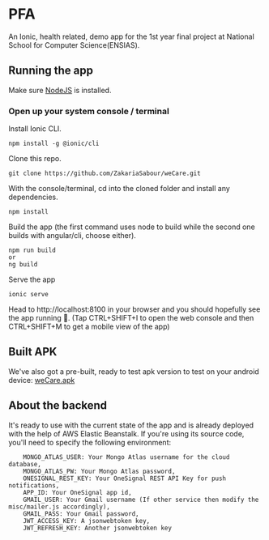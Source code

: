 # PFA
An Ionic, health related, demo app for the 1st year final project at National School for Computer Science(ENSIAS).
## Running the app
Make sure [NodeJS](https://nodejs.org/en/) is installed.
### Open up your system console / terminal
Install Ionic CLI.
```
npm install -g @ionic/cli
```
Clone this repo.
```
git clone https://github.com/ZakariaSabour/weCare.git
```
With the console/terminal, cd into the cloned folder and install any dependencies.
```
npm install
```
Build the app (the first command uses node to build while the second one builds with angular/cli, choose either).
```
npm run build
or
ng build
```
Serve the app
```
ionic serve
```
Head to http://localhost:8100 in your browser and you should hopefully see the app running :clap:.
(Tap CTRL+SHIFT+I to open the web console and then CTRL+SHIFT+M to get a mobile view of the app)
## Built APK
We've also got a pre-built, ready to test apk version to test on your android device: [weCare.apk](http://www.mediafire.com/file/8ntlb6f4da3745u/app-debug.apk/file?fbclid=IwAR1SzPZkrTcTjAe_qvUPCY1o7gbO01sa62aDjbIY_QUHmYQ1yGLSHmTR_t4)
## About the backend
It's ready to use with the current state of the app and is already deployed with the help of AWS Elastic Beanstalk. If you're using its source code, you'll need to specify the following environment:
```
    MONGO_ATLAS_USER: Your Mongo Atlas username for the cloud database,
    MONGO_ATLAS_PW: Your Mongo Atlas password,
    ONESIGNAL_REST_KEY: Your OneSignal REST API Key for push notifications,
    APP_ID: Your OneSignal app id,
    GMAIL_USER: Your Gmail username (If other service then modify the misc/mailer.js accordingly),
    GMAIL_PASS: Your Gmail password,
    JWT_ACCESS_KEY: A jsonwebtoken key,
    JWT_REFRESH_KEY: Another jsonwebtoken key
```

